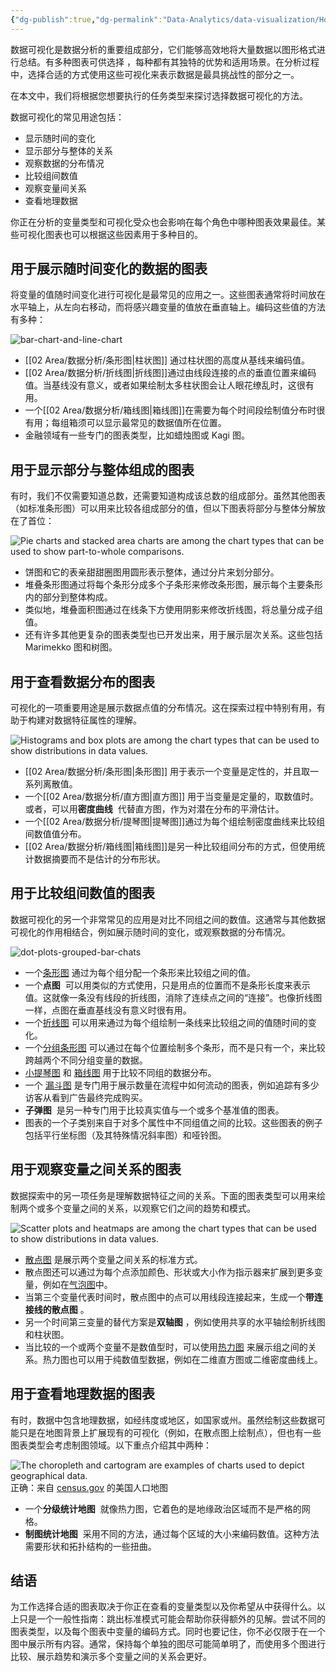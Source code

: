 ```yaml
---
{"dg-publish":true,"dg-permalink":"Data-Analytics/data-visualization/How-to-choose-the-right-data-visualization","permalink":"/Data-Analytics/data-visualization/How-to-choose-the-right-data-visualization/","metatags":{"description":"There are many ways that charts can be used to visualize data. Read this article to learn which charts can be used for each kind of visualization task.","og:site_name":"DavonOs","og:title":"如何选择合适的数据可视化","og:type":"article","og:url":"https://zuji.eu.org/Data-Analytics/data-visualization/How-to-choose-the-right-data-visualization","og:image":null,"og:image:width":"200","og:image:alt":"articlecover","og:locale":"zh_cn"},"dgShowInlineTitle":true,"created":"2025-07-23 13:51","updated":"2025-07-24 08:48"}
---
```



数据可视化是数据分析的重要组成部分，它们能够高效地将大量数据以图形格式进行总结。有多种图表可供选择 ，每种都有其独特的优势和适用场景。在分析过程中，选择合适的方式使用这些可视化来表示数据是最具挑战性的部分之一。

在本文中，我们将根据您想要执行的任务类型来探讨选择数据可视化的方法。

数据可视化的常见用途包括：

- 显示随时间的变化
- 显示部分与整体的关系
- 观察数据的分布情况
- 比较组间数值
- 观察变量间关系
- 查看地理数据

你正在分析的变量类型和可视化受众也会影响在每个角色中哪种图表效果最佳。某些可视化图表也可以根据这些因素用于多种目的。
## 用于展示随时间变化的数据的图表

将变量的值随时间变化进行可视化是最常见的应用之一。这些图表通常将时间放在水平轴上，从左向右移动，而将感兴趣变量的值放在垂直轴上。编码这些值的方法有多种：

![bar-chart-and-line-chart](https://wac-cdn.atlassian.com/dam/jcr:d6282dc5-dfe5-417a-a1b9-5f033a127758/charts-change-over-time.png?cdnVersion=2857)

- [[02 Area/数据分析/条形图\|柱状图]] 通过柱状图的高度从基线来编码值。
- [[02 Area/数据分析/折线图\|折线图]]通过由线段连接的点的垂直位置来编码值。当基线没有意义，或者如果绘制太多柱状图会让人眼花缭乱时，这很有用。
- 一个[[02 Area/数据分析/箱线图\|箱线图]]在需要为每个时间段绘制值分布时很有用；每组箱须可以显示最常见的数据值所在位置。
- 金融领域有一些专门的图表类型，比如蜡烛图或 Kagi 图。
## 用于显示部分与整体组成的图表

有时，我们不仅需要知道总数，还需要知道构成该总数的组成部分。虽然其他图表（如标准条形图）可以用来比较各组成部分的值，但以下图表将部分与整体分解放在了首位：

![Pie charts and stacked area charts are among the chart types that can be used to show part-to-whole comparisons.](https://wac-cdn.atlassian.com/dam/jcr:bce9d54f-4727-46ec-b78d-eda42d332272/charts-part-to-whole.png?cdnVersion=2857)

- 饼图和它的表亲甜甜圈图用圆形表示整体，通过分片来划分部分。
- 堆叠条形图通过将每个条形分成多个子条形来修改条形图，展示每个主要条形内的部分到整体构成。
- 类似地，堆叠面积图通过在线条下方使用阴影来修改折线图，将总量分成子组值。
- 还有许多其他更复杂的图表类型也已开发出来，用于展示层次关系。这些包括 Marimekko 图和树图。
## 用于查看数据分布的图表

可视化的一项重要用途是展示数据点值的分布情况。这在探索过程中特别有用，有助于构建对数据特征属性的理解。

![Histograms and box plots are among the chart types that can be used to show distributions in data values.](https://wac-cdn.atlassian.com/dam/jcr:edef2af9-0b91-409e-818f-227a3985b101/charts-distributions.png?cdnVersion=2857)

- [[02 Area/数据分析/条形图\|条形图]] 用于表示一个变量是定性的，并且取一系列离散值。
- 一个[[02 Area/数据分析/直方图\|直方图]] 用于当变量是定量的，取数值时。或者，可以用**密度曲线**  代替直方图，作为对潜在分布的平滑估计。
- 一个[[02 Area/数据分析/提琴图\|提琴图]]通过为每个组绘制密度曲线来比较组间数值值分布。
- [[02 Area/数据分析/箱线图\|箱线图]]是另一种比较组间分布的方式，但使用统计数据摘要而不是估计的分布形状。

## 用于比较组间数值的图表

数据可视化的另一个非常常见的应用是对比不同组之间的数值。这通常与其他数据可视化的作用相结合，例如展示随时间的变化，或观察数据的分布情况。

![dot-plots-grouped-bar-chats](https://wac-cdn.atlassian.com/dam/jcr:c37952b5-520d-4c8d-966c-41c2d75cb8e0/charts-compare-values.png?cdnVersion=2857)

- 一个[条形图](https://www.atlassian.com/data/charts/bar-chart-complete-guide) 通过为每个组分配一个条形来比较组之间的值。
- 一个**点图**  可以用类似的方式使用，只是用点的位置而不是条形长度来表示值。这就像一条没有线段的折线图，消除了连续点之间的“连接”。也像折线图一样，点图在垂直基线没有意义时很有用。
- 一个[折线图](https://www.atlassian.com/data/charts/line-chart-complete-guide) 可以用来通过为每个组绘制一条线来比较组之间的值随时间的变化。
- 一个[分组条形图](https://www.atlassian.com/data/charts/grouped-bar-chart-complete-guide) 可以通过在每个位置绘制多个条形，而不是只有一个，来比较跨越两个不同分组变量的数据。
- [小提琴图](https://www.atlassian.com/data/charts/violin-plot-complete-guide) 和 [箱线图](https://www.atlassian.com/data/charts/box-plot-complete-guide) 用于比较不同组的数据分布。
- 一个 [漏斗图](https://www.atlassian.com/data/charts/funnel-chart-complete-guide) 是专门用于展示数量在流程中如何流动的图表，例如追踪有多少访客从看到广告最终完成购买。
- **子弹图**  是另一种专门用于比较真实值与一个或多个基准值的图表。
- 图表的一个子类别来自于对多个属性中不同组值之间的比较。这些图表的例子包括平行坐标图（及其特殊情况斜率图）和哑铃图。
## 用于观察变量之间关系的图表

数据探索中的另一项任务是理解数据特征之间的关系。下面的图表类型可以用来绘制两个或多个变量之间的关系，以观察它们之间的趋势和模式。

![Scatter plots and heatmaps are among the chart types that can be used to show distributions in data values.](https://wac-cdn.atlassian.com/dam/jcr:e087d5ff-6b21-482a-9c54-7a6e3fac176a/charts-relationships.png?cdnVersion=2857)

- [散点图](https://www.atlassian.com/data/charts/what-is-a-scatter-plot) 是展示两个变量之间关系的标准方式。
- 散点图还可以通过为每个点添加颜色、形状或大小作为指示器来扩展到更多变量，例如在[气泡图](https://www.atlassian.com/data/charts/bubble-chart-complete-guide)中。
- 当第三个变量代表时间时，散点图中的点可以用线段连接起来，生成一个**带连接线的散点图** 。
- 另一个时间第三变量的替代方案是**双轴图** ，例如使用共享的水平轴绘制折线图和柱状图。
- 当比较的一个或两个变量不是数值型时，可以使用[热力图](https://www.atlassian.com/data/charts/heatmap-complete-guide) 来展示组之间的关系。热力图也可以用于纯数值型数据，例如在二维直方图或二维密度曲线上。
## 用于查看地理数据的图表

有时，数据中包含地理数据，如经纬度或地区，如国家或州。虽然绘制这些数据可能只是在地图背景上扩展现有的可视化（例如，在散点图上绘制点），但也有一些图表类型会考虑制图领域。以下重点介绍其中两种：

![The choropleth and cartogram are examples of charts used to depict geographical data.](https://wac-cdn.atlassian.com/dam/jcr:c8cf047d-9960-4057-a0dd-740bf2ee03ed/charts-geographical.png?cdnVersion=2857)
正确：来自 [census.gov](https://www.census.gov/dataviz/visualizations/021/) 的美国人口地图

- 一个**分级统计地图**  就像热力图，它着色的是地缘政治区域而不是严格的网格。
- **制图统计地图**  采用不同的方法，通过每个区域的大小来编码数值。这种方法需要形状和拓扑结构的一些扭曲。
## 结语

为工作选择合适的图表取决于你正在查看的变量类型以及你希望从中获得什么。以上只是一个一般性指南：跳出标准模式可能会帮助你获得额外的见解。尝试不同的图表类型，以及每个图表中变量的编码方式。同时也要记住，你不必仅限于在一个图中展示所有内容。通常，保持每个单独的图尽可能简单明了，而使用多个图进行比较、展示趋势和演示多个变量之间的关系会更好。